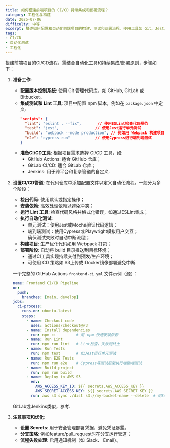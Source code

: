 ```yaml
---
title: 如何搭建前端项目的 CI/CD 持续集成和部署流程？
category: 工程化与构建
date: 2025-07-06
difficulty: 中等
excerpt: 描述如何配置和自动化前端项目的构建、测试和部署流程。使用工具如 Git、Jest、Cypress 和 GitHub Actions。
tags:
- CI/CD
- 自动化测试
- 工程化
---
```

搭建前端项目的CI/CD流程，需结合自动化工具和持续集成/部署原则，步骤如下：  

1. **准备工作**:  
   - **配置版本控制系统**: 使用 Git 管理代码库，如 GitHub, GitLab 或 Bitbucket。  
   - **集成测试和 Lint 工具**: 项目中配置 npm 脚本，例如在 `package.json` 中定义:  
     ```json
     "scripts": {
       "lint": "eslint . --fix",       // 使用ESLint检查代码规范
       "test": "jest",                // 使用Jest运行单元测试
       "build": "webpack --mode production", // 例如用 Webpack 构建项目
       "e2e": "cypress run"           // 使用Cypress进行端到端测试
     }
     ```  
   - **准备CI/CD工具**: 根据项目需求选择 CI/CD 工具，如:  
     - GitHub Actions: 适合 GitHub 仓库；  
     - GitLab CI/CD: 适合 GitLab 仓库；  
     - Jenkins: 用于跨平台和复杂管道的自定义.  

2. **设置CI/CD管道**: 在代码仓库中添加配置文件以定义自动化流程。一般分为多个阶段：  
   - **检出代码**: 使用默认或指定操作；  
   - **安装依赖**: 高效处理依赖以避免冲突；  
   - **运行 Lint 工具**: 检查代码风格并格式化错误，如通过ESLint集成；  
   - **执行自动化测试**:  
     - 单元测试：使用Jest或Mocha验证代码逻辑；  
     - 端到端测试：使用Cypress或Playwright模拟用户交互；  
     确保测试失败时自动中断流程；  
   - **构建项目**: 生产优化代码如用 Webpack 打包；  
   - **部署阶段**: 自动将 build 目录推送到目标环境；  
     - 通过CI工具实现持续交付到预发/生产环境；  
     - 可使用 CD 策略如 S3上传或 Docker镜像部署避免中断.  
   
   一个完整的 GitHub Actions `frontend-ci.yml` 文件示例（源）：  
   ```yaml
   name: Frontend CI/CD Pipeline
   on:
     push:
       branches: [main, develop]
   jobs:
     ci-process:
       runs-on: ubuntu-latest
       steps:
         - name: Checkout code
           uses: actions/checkout@v3
         - name: Install dependencies
           run: npm ci         # 用 npm 快速安装依赖
         - name: Run Lint
           run: npm run lint   # Lint检查，失败则终止
         - name: Run Tests
           run: npm test       # 如Jest运行单元测试
         - name: Run E2E Tests
           run: npm run e2e    # Cypress等测试框架执行端到端测试
         - name: Build project
           run: npm run build
         - name: Deploy to AWS S3
           env:
             AWS_ACCESS_KEY_ID: ${{ secrets.AWS_ACCESS_KEY }}
             AWS_SECRET_ACCESS_KEY: ${{ secrets.AWS_SECRET_KEY }}
           run: aws s3 sync ./dist s3://my-bucket-name --delete  # 用Secret安全部署
   ```  
   GitLab或Jenkins类似，参考.  

3. **注意事项和优化**:  
   - **设置 Secrets**: 用于安全管理部署凭据，避免凭证暴露。  
   - **分支策略**: 例如feature/pull_request时在分支运行管道；  
   - **流程失败处理**: 启用通知机制（如 Slack、 Email）。  
